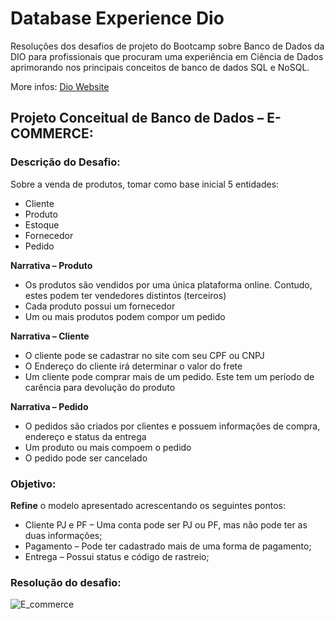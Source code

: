 # Database Experience Dio

Resoluções dos desafios de projeto do Bootcamp sobre Banco de Dados da DIO para profissionais que procuram uma experiência em Ciência de Dados 
aprimorando nos principais conceitos de banco de dados SQL e NoSQL. 

More infos: [Dio Website](https://www.dio.me/en)

## Projeto Conceitual de Banco de Dados – E-COMMERCE:

### Descrição do Desafio: 

Sobre a venda de produtos, tomar como base inicial 5 entidades:
- Cliente
- Produto
- Estoque
- Fornecedor
- Pedido

**Narrativa – Produto**
- Os produtos são vendidos por uma única plataforma online.
Contudo, estes podem ter vendedores distintos (terceiros)
- Cada produto possui um fornecedor
- Um ou mais produtos podem compor um pedido

**Narrativa – Cliente**
- O cliente pode se cadastrar no site com seu CPF ou CNPJ
- O Endereço do cliente irá determinar o valor do frete
- Um cliente pode comprar mais de um pedido. Este tem um período de carência para devolução do produto

**Narrativa – Pedido**
- O pedidos são criados por clientes e possuem informações de
compra, endereço e status da entrega
- Um produto ou mais compoem o pedido
- O pedido pode ser cancelado

### Objetivo:
**Refine** o modelo apresentado acrescentando os seguintes pontos:

- Cliente PJ e PF – Uma conta pode ser PJ ou PF, mas não pode ter as duas informações;
- Pagamento – Pode ter cadastrado mais de uma forma de pagamento;
- Entrega – Possui status e código de rastreio;

### Resolução do desafio:
![E_commerce](https://user-images.githubusercontent.com/66090235/189775490-a538ed74-39d2-43a1-929f-9903253a8e81.png)

